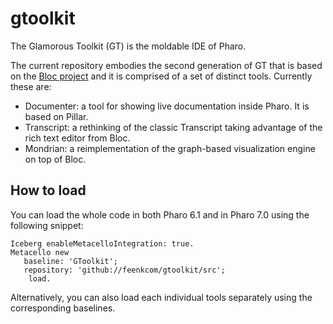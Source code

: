# gtoolkit
The Glamorous Toolkit (GT) is the moldable IDE of Pharo.

The current repository embodies the second generation of GT that is based on the [Bloc project](https://github.com/pharo-graphics/Bloc) and it is comprised of a set of distinct tools. Currently these are:
- Documenter: a tool for showing live documentation inside Pharo. It is based on Pillar.
- Transcript: a rethinking of the classic Transcript taking advantage of the rich text editor from Bloc.
- Mondrian: a reimplementation of the graph-based visualization engine on top of Bloc.

## How to load

You can load the whole code in both Pharo 6.1 and in Pharo 7.0 using the following snippet:

```
Iceberg enableMetacelloIntegration: true.
Metacello new
   baseline: 'GToolkit';
   repository: 'github://feenkcom/gtoolkit/src';
	load.
```

Alternatively, you can also load each individual tools separately using the corresponding baselines.
